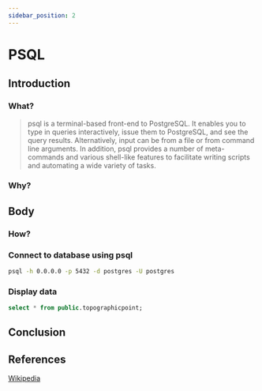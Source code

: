 ```yaml
---
sidebar_position: 2
---
```


# PSQL 

## Introduction

### What?

> psql is a terminal-based front-end to PostgreSQL. It enables you to type in queries interactively, issue them to PostgreSQL, and see the query results. Alternatively, input can be from a file or from command line arguments. In addition, psql provides a number of meta-commands and various shell-like features to facilitate writing scripts and automating a wide variety of tasks.

### Why?

## Body

### How?

### Connect to database using psql

``` bash
psql -h 0.0.0.0 -p 5432 -d postgres -U postgres
```

### Display data

``` sql
select * from public.topographicpoint;
```

## Conclusion

## References

[Wikipedia](https://en.wikipedia.org/wiki/PostgreSQL)
